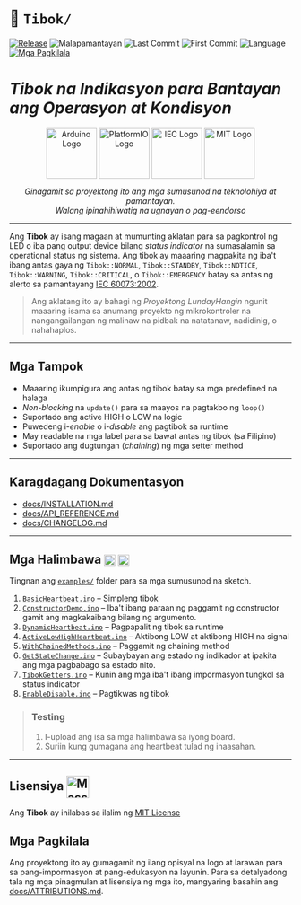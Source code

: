 # 📖 `Tibok/` 
[![Release](https://img.shields.io/github/v/release/LakanHaraya/Tibok?include_prereleases)](https://github.com/LakanHaraya/Tibok/tags)
![Malapamantayan](https://img.shields.io/badge/malapamantayan-LNDH--0051-purple)
![Last Commit](https://img.shields.io/github/last-commit/LakanHaraya/Tibok?label=last%20commit&style=flat-square)
![First Commit](https://img.shields.io/badge/first%20commit-2025--04--11-FCD116)
![Language](https://img.shields.io/badge/language-Filipino%20(may%20neolohismo)-0038A8)
[![Mga Pagkilala](https://img.shields.io/badge/%F0%9F%93%9D-ATTRIBUTIONS-blue)](docs/ATTRIBUTIONS.md)
# *Tibok na Indikasyon para Bantayan ang Operasyon at Kondisyon*

<div align="center">

  <img src="https://upload.wikimedia.org/wikipedia/commons/8/87/Arduino_Logo.svg" alt="Arduino Logo" title="Arduino" width="90" style="vertical-align:middle;" loading="lazy"/>
  <img src="https://upload.wikimedia.org/wikipedia/commons/c/cd/PlatformIO_logo.svg" alt="PlatformIO Logo" title="PlatformIO" width="90" style="vertical-align:middle;" loading="lazy"/>
  <img src="https://upload.wikimedia.org/wikipedia/commons/3/3e/International_Electrotechnical_Commission_Logo.svg" alt="IEC Logo" title="IEC" width="90" style="vertical-align:middle;" loading="lazy"/>
  <img src="https://upload.wikimedia.org/wikipedia/commons/0/0c/MIT_logo.svg" alt="MIT Logo" title="MIT License" width="90" style="vertical-align:middle;" loading="lazy"/>

  <p><em>Ginagamit sa proyektong ito ang mga sumusunod na teknolohiya at pamantayan.<br>Walang ipinahihiwatig na ugnayan o pag-eendorso</em></p>

</div>


---

Ang **Tibok** ay isang magaan at mumunting aklatan para sa
pagkontrol ng LED o iba pang output device bilang *status indicator* na
sumasalamin sa operational status ng sistema. Ang tibok ay maaaring magpakita ng
iba't ibang antas gaya ng `Tibok::NORMAL`, `Tibok::STANDBY`, `Tibok::NOTICE`, `Tibok::WARNING`, `Tibok::CRITICAL`, o `Tibok::EMERGENCY` batay sa antas ng alerto sa pamantayang
[IEC 60073:2002](https://webstore.iec.ch/en/publication/587).


> Ang aklatang ito ay bahagi ng *Proyektong LundayHangin* ngunit
> maaaring isama sa anumang proyekto ng mikrokontroler na
> nangangailangan ng malinaw na pidbak na natatanaw, nadidinig, o
> nahahaplos.

---

## Mga Tampok

- Maaaring ikumpigura ang antas ng tibok batay sa mga predefined na halaga
- *Non-blocking* na `update()` para sa maayos na pagtakbo ng `loop()`
- Suportado ang active HIGH o LOW na logic
- Puwedeng i-*enable* o i-*disable* ang pagtibok sa runtime
- May readable na mga label para sa bawat antas ng tibok (sa Filipino)
- Suportado ang dugtungan (*chaining*) ng mga setter method

---

## Karagdagang Dokumentasyon

- [docs/INSTALLATION.md](docs/INSTALLATION.md)
- [docs/API_REFERENCE.md](docs/API_REFERENCE.md)
- [docs/CHANGELOG.md](docs/CHANGELOG.md)

---

## Mga Halimbawa <img src="https://upload.wikimedia.org/wikipedia/commons/8/87/Arduino_Logo.svg" alt="Arduino Logo" width="20" style="vertical-align:middle;"/> <img src="https://upload.wikimedia.org/wikipedia/commons/c/cd/PlatformIO_logo.svg" alt="PlatformIO Logo" width="20" style="vertical-align:middle;"/>

Tingnan ang [`examples/`](examples/) folder para sa mga sumusunod na sketch.

1. [`BasicHeartbeat.ino`](examples/BasicHeartbeat/BasicHeartbeat.ino) – Simpleng tibok
2. [`ConstructorDemo.ino`](examples/ConstructorDemo/ConstructorDemo.ino) – Iba't ibang paraan ng paggamit ng constructor gamit ang magkakaibang bilang ng argumento.
3. [`DynamicHeartbeat.ino`](examples/DynamicHeartbeat/DynamicHeartbeat.ino) – Pagpapalit ng tibok sa runtime
4. [`ActiveLowHighHeartbeat.ino`](examples/ActiveLowHighHeartbeat/ActiveLowHighHeartbeat.ino) – Aktibong LOW at aktibong HIGH na signal
5. [`WithChainedMethods.ino`](examples/WithChainedMethods/WithChainedMethods.ino) – Paggamit ng chaining method
6. [`GetStateChange.ino`](examples/GetStateChange/GetStateChange.ino) – Subaybayan ang estado ng indikador at ipakita ang mga pagbabago sa estado nito.
7. [`TibokGetters.ino`](examples/TibokGetters/TibokGetters.ino) – Kunin ang mga iba't ibang impormasyon tungkol sa status indicator
8. [`EnableDisable.ino`](examples/EnableDisable/EnableDisable.ino) – Pagtikwas ng tibok

> ### Testing
> 1. I-upload ang isa sa mga halimbawa sa iyong board.
> 2. Suriin kung gumagana ang heartbeat tulad ng inaasahan.

---

## Lisensiya <img src="https://upload.wikimedia.org/wikipedia/commons/0/0c/MIT_logo.svg" alt="Massachusetts Institute of Technology (MIT) Logo" width="40" style="vertical-align:middle;"/>
Ang **Tibok** ay inilabas sa ilalim ng [MIT License](LICENSE)

## Mga Pagkilala

Ang proyektong ito ay gumagamit ng ilang opisyal na logo at larawan
para sa pang-impormasyon at pang-edukasyon na layunin. Para sa
detalyadong tala ng mga pinagmulan at lisensiya ng mga ito,
mangyaring basahin ang [docs/ATTRIBUTIONS.md](docs/ATTRIBUTIONS.md).
